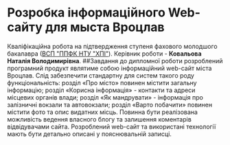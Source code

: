 # Розробка інформаційного Web-сайту для мыста Вроцлав
Кваліфікаційна робота на підтвердження ступеня фахового молодшого бакалавра ([ВСП "ППФК НТУ "ХПІ"](http://polytechnic.poltava.ua)).
Керівник роботи - **Ковальова Наталія Володимирівна**.
##Завдання до дипломної роботи
розроблений програмний продукт являтиме собою інформаційний web-сайт міста Вроцлав. Слід забезпечити стандартну для систем такого роду функціональність: розділ «Про місто» повинен містити загальну інформацію; розділ «Корисна інформація» - контакти та адреси місцевих органів влади; розділ «Як мандрувати» - інформація про залізничні вокзали та автовокзали; розділ «Варто побачити» повинен містити фото та опис видатних місць. Повинна бути реалізована можливість ведення власного блогу та залишення коментарів відвідувачами сайта. Розроблений web-сайт та використані технології мають бути детально описані у пояснювальній записці.
